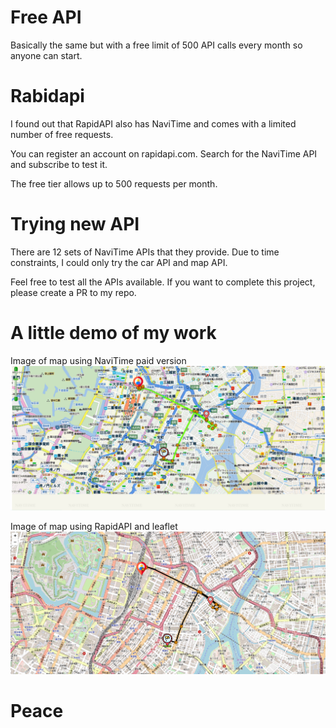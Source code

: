# Free API
Basically the same but with a free limit of 500 API calls every month so anyone can start.

# Rabidapi
I found out that RapidAPI also has NaviTime and comes with a limited number of free requests.

You can register an account on rapidapi.com. Search for the NaviTime API and subscribe to test it.

The free tier allows up to 500 requests per month.

# Trying new API
There are 12 sets of NaviTime APIs that they provide. Due to time constraints, I could only try the car API and map API.

Feel free to test all the APIs available. If you want to complete this project, please create a PR to my repo.

# A little demo of my work
Image of map using NaviTime paid version
![alt navitime_image](blob/navitime_image.png)

Image of map using RapidAPI and leaflet
![alt leaflet_rabidapi](blob/leaflet_rabidapi.png)

# Peace
